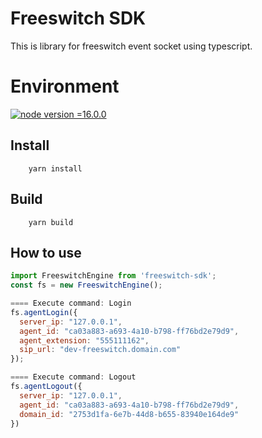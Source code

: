 
# Freeswitch SDK

This is library for freeswitch event socket using typescript.

# Environment
[![node version =16.0.0](https://img.shields.io/badge/node%3D16.0.0-blue)](https://img.shields.io/)


## Install

```
    yarn install
```

## Build

```
    yarn build
```

## How to use

```javascript
import FreeswitchEngine from 'freeswitch-sdk';
const fs = new FreeswitchEngine();

==== Execute command: Login
fs.agentLogin({
  server_ip: "127.0.0.1",
  agent_id: "ca03a883-a693-4a10-b798-ff76bd2e79d9",
  agent_extension: "555111162",
  sip_url: "dev-freeswitch.domain.com"
});

==== Execute command: Logout
fs.agentLogout({
  server_ip: "127.0.0.1",
  agent_id: "ca03a883-a693-4a10-b798-ff76bd2e79d9",
  domain_id: "2753d1fa-6e7b-44d8-b655-83940e164de9"
})
```